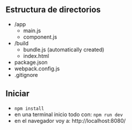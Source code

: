 
## Estructura de directorios

- /app
	- main.js
	- component.js
- /build
	- bundle.js (automatically created)
	- index.html
- package.json
- webpack.config.js
- .gitignore

## Iniciar
- `npm install`
- en una terminal inicio todo con: `npm run dev`
- en el navegador voy a: http://localhost:8080/